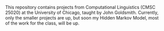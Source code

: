 This repository contains projects from Computational Linguistics (CMSC 25020) 
at the University of Chicago, taught by John Goldsmith. Currently, only the 
smaller projects are up, but soon my Hidden Markov Model, most of the work for
the class, will be up.
